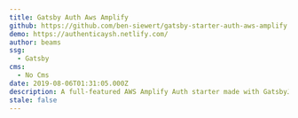```yaml
---
title: Gatsby Auth Aws Amplify
github: https://github.com/ben-siewert/gatsby-starter-auth-aws-amplify
demo: https://authenticaysh.netlify.com/
author: beams
ssg:
  - Gatsby
cms:
  - No Cms
date: 2019-08-06T01:31:05.000Z
description: A full-featured AWS Amplify Auth starter made with GatsbyJS
stale: false
---
```

